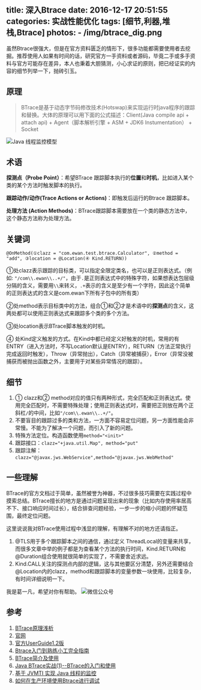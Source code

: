 title: 深入Btrace
date: 2016-12-17 20:51:55
categories: 实战性能优化
tags: [细节,利器,堆栈,Btrace]
photos:
	- /img/btrace_dig.png
---
虽然Btrace很强大，但是在官方资料匮乏的情形下，很多功能都需要使用者去挖掘。推荐使用人如果有时间的话，研究官方一手资料或者源码，毕竟二手或多手资料与官方可能存在差异，本人也秉着大胆猜测，小心求证的原则，把已经证实的内容的细节列举一下，抛砖引玉。
<!--more-->

## 原理
> BTrace是基于动态字节码修改技术(Hotswap)来实现运行时java程序的跟踪和替换。大体的原理可以用下面的公式描述：Client(Java compile api + attach api) + Agent（脚本解析引擎 + ASM + JDK6 Instumentation） + Socket

![Java 线程监控模型](/img/btrace-jvmti.gif "Java 线程监控模型")

## 术语
**探测点（Probe Point）**：希望BTrace 跟踪脚本执行的**位置**和**时机**，比如进入某个类的某个方法时触发脚本的执行。

**跟踪动作/动作(Trace Actions or Actions)**：即触发后运行的Btrace 跟踪脚本。

**处理方法 (Action Methods)**：BTrace跟踪脚本需要放在一个类的静态方法中，这个静态方法称为处理方法。

## 关键词
`@OnMethod(①clazz = "com.ewan.test.btrace.Calculator", ②method = "add", ③location = @Location(④ Kind.RETURN))`

①处clazz表示跟踪的目标类，可以指定全限定类名，也可以是正则表达式。（例如: `"/com\\.ewan\\..+/"`，由于`.`是正则表达式中的特殊字符，如果想表达包层级分隔的含义，需要用`\\`来转义，`.+`表示的含义是至少有一个字符，因此这个简单的正则表达式的含义是com.ewan下所有子包中的所有类）

②处method表示目标类中的方法，组合①和②才是术语中的**探测点**的含义，这两处都可以使用正则表达式来跟踪多个类的多个方法。

③处location表示BTrace脚本触发的时机。

④ 处Kind定义触发的方式。在Kind中都已经定义好触发的时机，常用的有ENTRY（进入方法时，不写Location默认是ENTRY），RETURN（方法正常执行完成返回时触发），Throw（异常抛出），Catch（异常被捕获），Error（异常没被捕获而被抛出函数之外，主要用于对某些异常情况的跟踪）。

## 细节
1. ① clazz和② method对应的值只有两种形式，完全匹配和正则表达式。使用完全匹配时，不需要特殊处理；使用正则表达式时，需要把正则放在两个正斜杠`/`的中间，比如`"/com\\.ewan\\..+/"`。
2. 不要盲目的跟踪过多的类和方法，一方面不容易定位问题，另一方面性能会非常慢。不能为了解决一个问题，而引入了新的问题。
3. 特殊方法定位。构造函数使用`method="<init>"`
4. 跟踪接口：`clazz="+java.util.Map", method="put"`
5. 跟踪注解：`clazz="@javax.jws.WebService",method="@javax.jws.WebMethod"`

## 一些理解
BTrace的官方文档过于简单，虽然被誉为神器，不过很多技巧需要在实践过程中摸索总结。BTrace擅长的地方是通过问题呈现出来的现象（比如内存使用率居高不下、接口响应时间过长），结合排查问题经验，一步一步的缩小问题的怀疑范围，最终定位问题。

这里说说我对BTrace使用过程中浅显的理解，有理解不对的地方还请指正。

1. @TLS用于多个跟踪脚本之间的通信，通过定义 ThreadLocal的变量来共享，而很多文章中举的例子都是为查看某个方法的执行时间，Kind.RETURN和@Duration组合使用就很简单的实现了，不需要舍近求远。
2. Kind.CALL关注的探测点内部的逻辑，这与其他要区分清楚，另外还需要结合@Location内的clazz，method和跟踪脚本的变量参数一块使用，比较复杂，有时间详细说明一下。

我是葛一凡，希望对你有帮助。
![微信公众号](/img/qrcode.jpg "微信公众号")

## 参考
1. [BTrace原理浅析](http://www.rowkey.me/blog/2016/09/20/btrace/) 
2. [官网](https://github.com/btraceio/btrace)
3. [官方UserGuide1.2版](https://kenai.com/projects/btrace/pages/UserGuide)
4. [Btrace入门到熟练小工完全指南](http://calvin1978.blogcn.com/articles/btrace1.html)
5. [BTrace简介及使用](http://blog.csdn.net/wildandfly/article/details/21107661)
6. [Java BTrace实战(1)--BTrace的入门和使用](http://www.cnblogs.com/mumuxinfei/p/3944823.html)
7. [基于 JVMTI 实现 Java 线程的监控](https://www.ibm.com/developerworks/cn/java/j-lo-jvmti/)
8. [如何在生产环境使用Btrace进行调试](http://www.jianshu.com/p/dbb3a8b5c92f)